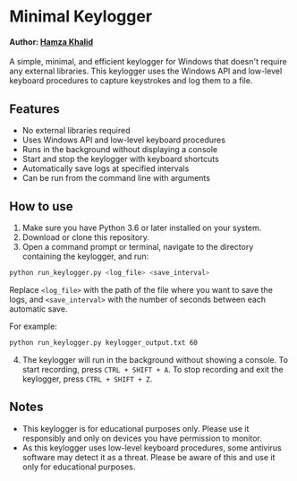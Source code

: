 # Minimal Keylogger
#### Author: [Hamza Khalid](https://github.com/hmzakhalid)

A simple, minimal, and efficient keylogger for Windows that doesn't require any external libraries. This keylogger uses the Windows API and low-level keyboard procedures to capture keystrokes and log them to a file.

## Features

- No external libraries required
- Uses Windows API and low-level keyboard procedures
- Runs in the background without displaying a console
- Start and stop the keylogger with keyboard shortcuts
- Automatically save logs at specified intervals
- Can be run from the command line with arguments

## How to use

1. Make sure you have Python 3.6 or later installed on your system.
2. Download or clone this repository.
3. Open a command prompt or terminal, navigate to the directory containing the keylogger, and run:

```bash
python run_keylogger.py <log_file> <save_interval>
```
 Replace `<log_file>` with the path of the file where you want to save the logs, and `<save_interval>` with the number of seconds between each automatic save.

For example:
```bash
python run_keylogger.py keylogger_output.txt 60
```

4. The keylogger will run in the background without showing a console. To start recording, press `CTRL + SHIFT + A`. To stop recording and exit the keylogger, press `CTRL + SHIFT + Z`.

## Notes

- This keylogger is for educational purposes only. Please use it responsibly and only on devices you have permission to monitor.
- As this keylogger uses low-level keyboard procedures, some antivirus software may detect it as a threat. Please be aware of this and use it only for educational purposes.




